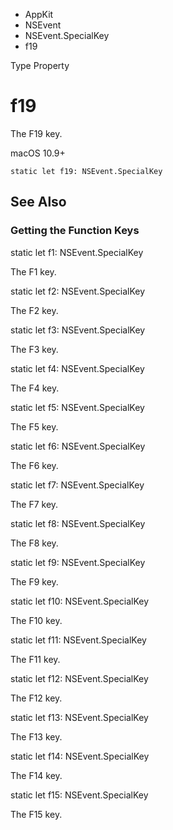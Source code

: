 

- AppKit
- NSEvent
- NSEvent.SpecialKey
-  f19 

Type Property

# f19

The F19 key.

macOS 10.9+

``` source
static let f19: NSEvent.SpecialKey
```

## See Also

### Getting the Function Keys

static let f1: NSEvent.SpecialKey

The F1 key.

static let f2: NSEvent.SpecialKey

The F2 key.

static let f3: NSEvent.SpecialKey

The F3 key.

static let f4: NSEvent.SpecialKey

The F4 key.

static let f5: NSEvent.SpecialKey

The F5 key.

static let f6: NSEvent.SpecialKey

The F6 key.

static let f7: NSEvent.SpecialKey

The F7 key.

static let f8: NSEvent.SpecialKey

The F8 key.

static let f9: NSEvent.SpecialKey

The F9 key.

static let f10: NSEvent.SpecialKey

The F10 key.

static let f11: NSEvent.SpecialKey

The F11 key.

static let f12: NSEvent.SpecialKey

The F12 key.

static let f13: NSEvent.SpecialKey

The F13 key.

static let f14: NSEvent.SpecialKey

The F14 key.

static let f15: NSEvent.SpecialKey

The F15 key.

